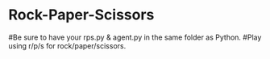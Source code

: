 # Rock-Paper-Scissors

#Be sure to have your rps.py & agent.py in the same folder as Python. 
#Play using r/p/s for rock/paper/scissors.
